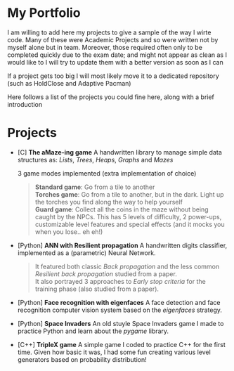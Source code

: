 # My Portfolio

I am willing to add here my projects to give a sample of the way I wirte code.
Many of these were Academic Projects and so were written not by myself alone but in team.
Moreover, those required often only to be completed quickly due to the exam date; and might not appear as clean as I would like to
I will try to update them with a better version as soon as I can

If a project gets too big I will most likely move it to a dedicated repository (such as HoldClose and Adaptive Pacman)

Here follows a list of the projects you could fine here, along with a brief introduction

# Projects

* \[C\] **The aMaze-ing game**
  A handwritten library to manage simple data structures as: _Lists_, _Trees_, _Heaps_, _Graphs_ and _Mazes_
  
  3 game modes implemented (extra implementation of choice)
  > **Standard game**: Go from a tile to another \
  > **Torches game**: Go from a tile to another, but in the dark. Light up the torches you find along the way to help yourself\
  > **Guard game**: Collect all the coins in the maze without being caught by the NPCs. This has 5 levels of difficulty, 2 power-ups, customizable level features and special effects (and it mocks you when you lose.. eh eh!)

* \[Python\] **ANN with Resilient propagation**
  A handwritten digits classifier, implemented as a (parametric) Neural Network.
    >It featured both classic _Back propagation_ and the less common _Resilient back propagation_ studied from a paper.\
    >It also portrayed 3 approaches to _Early stop criteria_ for the training phase (also studied from a paper).

* \[Python\] **Face recognition with eigenfaces**
  A face detection and face recognition computer vision system based on the _eigenfaces_ strategy.

 
* \[Python\] **Space Invaders**
  An old stuyle Space Invaders game I made to practice Python and learn about the _pygame_ library.

 
* \[C++\] **TripleX game**
  A simple game I coded to practice C++ for the first time.
  Given how basic it was, I had some fun creating various level generators based on probability distribution!
